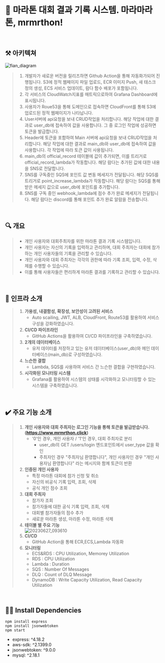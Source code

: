 # 🚩 마라톤 대회 결과 기록 시스템. 마라마라톤, mrmrthon!

<br>

## ⚒️ 아키텍쳐
![fian_diagram](https://github.com/cs-devops-bootcamp/devops-04-Final-Team2/assets/126468493/1810e67b-7339-4ee7-b6b8-ba21218f0ecc)<br>
> 1. 개발자가 새로운 버전을 릴리즈하면 Github Action을 통해 자동화가되어 진행됩니다. S3에 정적 웹페이지 파일 업로드, ECR 이미지 Push, 새 태스크 정의 생성, ECS 서비스 업데이트, 람다 함수 배포가 포함됩니다.
> 2. 각 서비스의 CloudWatch지표를 매트릭으로하여 Grafana Dashboard에 표시됩니다.
> 3. 사용자가 Roue53을 통해 도메인으로 접속하면 CloudFront를 통해 S3에 업로드된 정적 웹페이지가 나타납니다.
> 4. User서버에 api요청을 보내 CRUD작업을 처리합니다. 해당 작업에 대한 결과로 user_db에 접속하여 값을 사용합니다. 그 중 로그인 작업에 성공하면 토큰을 발급합니다.
> 5. Header에 토큰을 포함하여 Main 서버에 api요청을 보내 CRUD작업을 처리합니다. 해당 작업에 대한 결과로 main_db와 user_db에 접속하여 값을 사용합니다. 각 작업에 따라 토큰 값이 사용됩니다.
> 6. main_db의 official_record 테이블에 값이 추가되면, 이를 트리거로 official_record_lambda가 작동합니다. 해당 람다는 추가된 값에 대한 내용을 SNS로 전달합니다.
> 7. SNS를 구독중인 SQS에 포인트 값 변동 메세지가 전달됩니다. 해당 SQS를 트리거로 point_increase_lambda가 작동합니다. 해당 람다는 SQS를 통해 받은 메세지 값으로 user_db에 포인트를 추가합니다.
> 8. SNS를 구독 중인 webhook_lambda에 점수 추가 완료 메세지가 전달됩니다. 해당 람다는 discord를 통해 포인트 추가 완료 알람을 전송합니다.
<br>

## 🔍 개요
> - 개인 사용자와 대회주최자를 위한 마라톤 결과 기록 시스템입니다.<br>
> - 개인 사용자는 자신의 기록을 입력하고 관리하며, 대회 주최자는 대회에 참가하는 개인 사용자들의 기록을 관리할 수 있습니다.
> - 개인 사용자와 대회 주최자는 각각의 권한에 따라 기록 조회, 입력, 수정, 삭제를 수행할 수 있습니다.
> - 이를 통해 사용자들은 편리하게 마라톤 결과를 기록하고 관리할 수 있습니다.<br>
<br>

## 📑 인프라 소개
> 1. **가용성, 내결함성, 확장성, 보안성이 고려된 서비스**
>     - Auto scailing, JWT, ALB, CloudFront, Route53를 활용하여 서비스 구성을 강화하였습니다.
> 3. **CI/CD 파이프라인**
>    - GitHub Actions을 활용하여 CI/CD 파이프라인을 구축하였습니다.<br>
> 4. **2개의 데이터베이스**
>    - 유저 데이터를 저장하고 있는 유저 데이터베이스(user_db)와 메인 데이터베이스(main_db)로 구성하였습니다.<br>
> 5. **느슨한 결합**
>    - Lambda, SQS를 사용하여 서비스 간 느슨한 결합을 구현하였습니다.<br>
> 6. **시각화된 모니터링 시스템**
>    - Grafana를 활용하여 시스템의 상태를 시각화하고 모니터링할 수 있는 시스템을 구축하였습니다.
<br>

## ✔️ 주요 기능 소개
> 1. **개인 사용자와 대회 주최자는 로그인 기능을 통해 토큰을 발급받습니다. (https://www.mrmrthon.click)**
>    - '0'인 경우, 개인 사용자 / '1'인 경우, 대회 주최자로 분리
>      - user_db의 GET /users/login 엔드포인트에서 user_type 값을 확인
>      - 주최자인 경우 "주최자님 환영합니다", 개인 사용자인 경우 "개인 사용자님 환영합니다" 라는 메시지와 함께 토큰이 반환
> 2. **인증된 개인 사용자**
>    - 특정 마라톤 대회에 참가 신청 및 취소
>    - 자신의 비공식 기록 입력, 조회, 삭제
>    - 공식 개인 점수 조회
> 3. **대회 주최자**
>    - 참가자 조회
>    - 참가자들에 대한 공식 기록 입력, 조회, 삭제
>    - 대회별 참가자들의 점수 추가
>    - 새로운 마라톤 생성, 마라톤 수정, 마라톤 삭제
> 4. **테이블 별 주요 기능**<br>
>  ![20230627_093610](https://github.com/cs-devops-bootcamp/devops-04-Final-Team2/assets/126468493/550c102c-ef78-4540-9b2a-b4ef0ea80e10)<br>
> 5. **CI/CD**
>    - GitHub Action을 통해 ECR,ECS,Lambda 자동화
> 6. **모니터링**
>    - ECS&RDS : CPU Utilization, Memorey Utilization
>    - RDS : CPU Utilization
>    - Lambda : Duration
>    - SQS : Number Of Messages
>    - DLQ : Count of DLQ Message
>    - DynamoDB : Write Capacity Utilization, Read Capacity Utilization
<br>

## 🏃‍♀️ Install Dependencies

```
npm install express
npm install jsonwebtoken
npm start
```
- express: ^4.18.2
- aws-sdk: ^2.1399.0
- jsonwebtoken: ^9.0.0
- mysql: ^2.18.1
